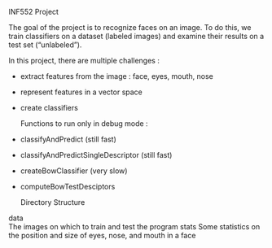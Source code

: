 INF552 Project

The goal of the project is to recognize faces on an image. To do this, we train classifiers on a dataset (labeled images) and examine their results on a test set (“unlabeled”).

In this project, there are multiple challenges : 

- extract features from the image : face, eyes, mouth, nose
- represent features in a vector space
- create classifiers

    Functions to run only in debug mode :
- classifyAndPredict (still fast)
- classifyAndPredictSingleDescriptor (still fast)
- createBowClassifier (very slow)
- computeBowTestDesciptors

    Directory Structure

data  
  The images on which to train and test the program
stats
  Some statistics on the position and size of eyes, nose, and mouth in a face